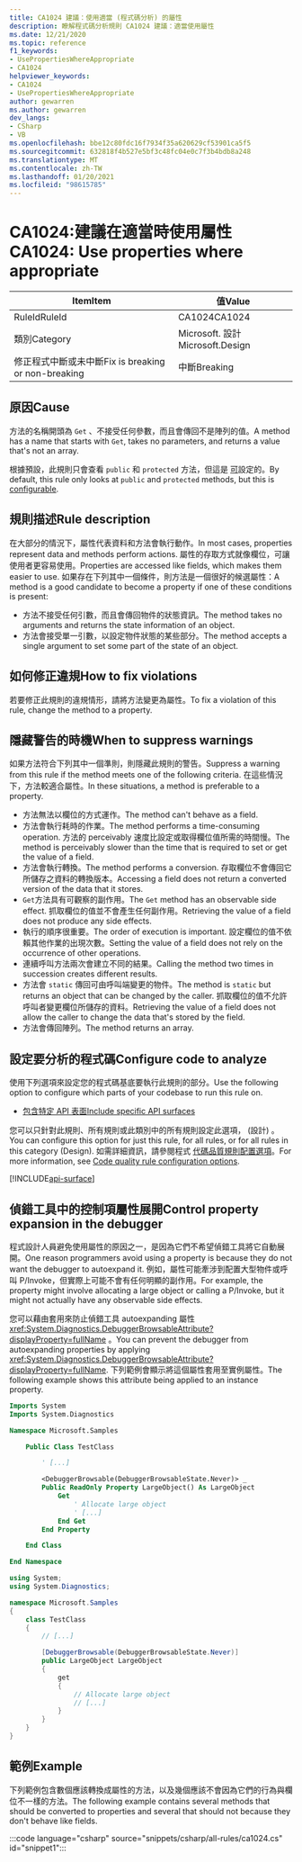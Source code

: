 ```yaml
---
title: CA1024 建議：使用適當 (程式碼分析) 的屬性
description: 瞭解程式碼分析規則 CA1024 建議：適當使用屬性
ms.date: 12/21/2020
ms.topic: reference
f1_keywords:
- UsePropertiesWhereAppropriate
- CA1024
helpviewer_keywords:
- CA1024
- UsePropertiesWhereAppropriate
author: gewarren
ms.author: gewarren
dev_langs:
- CSharp
- VB
ms.openlocfilehash: bbe12c80fdc16f7934f35a620629cf53901ca5f5
ms.sourcegitcommit: 632818f4b527e5bf3c48fc04e0c7f3b4bdb8a248
ms.translationtype: MT
ms.contentlocale: zh-TW
ms.lasthandoff: 01/20/2021
ms.locfileid: "98615785"
---
```

# <a name="ca1024-use-properties-where-appropriate"></a><span data-ttu-id="97f24-103">CA1024:建議在適當時使用屬性</span><span class="sxs-lookup"><span data-stu-id="97f24-103">CA1024: Use properties where appropriate</span></span>

| <span data-ttu-id="97f24-104">Item</span><span class="sxs-lookup"><span data-stu-id="97f24-104">Item</span></span>                                     | <span data-ttu-id="97f24-105">值</span><span class="sxs-lookup"><span data-stu-id="97f24-105">Value</span></span>            |
|------------------------------------------|------------------|
| <span data-ttu-id="97f24-106">RuleId</span><span class="sxs-lookup"><span data-stu-id="97f24-106">RuleId</span></span>                                   | <span data-ttu-id="97f24-107">CA1024</span><span class="sxs-lookup"><span data-stu-id="97f24-107">CA1024</span></span>           |
| <span data-ttu-id="97f24-108">類別</span><span class="sxs-lookup"><span data-stu-id="97f24-108">Category</span></span>                                 | <span data-ttu-id="97f24-109">Microsoft. 設計</span><span class="sxs-lookup"><span data-stu-id="97f24-109">Microsoft.Design</span></span> |
| <span data-ttu-id="97f24-110">修正程式中斷或未中斷</span><span class="sxs-lookup"><span data-stu-id="97f24-110">Fix is breaking or non-breaking</span></span> | <span data-ttu-id="97f24-111">中斷</span><span class="sxs-lookup"><span data-stu-id="97f24-111">Breaking</span></span>         |

## <a name="cause"></a><span data-ttu-id="97f24-112">原因</span><span class="sxs-lookup"><span data-stu-id="97f24-112">Cause</span></span>

<span data-ttu-id="97f24-113">方法的名稱開頭為 `Get` 、不接受任何參數，而且會傳回不是陣列的值。</span><span class="sxs-lookup"><span data-stu-id="97f24-113">A method has a name that starts with `Get`, takes no parameters, and returns a value that's not an array.</span></span>

<span data-ttu-id="97f24-114">根據預設，此規則只會查看 `public` 和 `protected` 方法，但這是 [可](#configure-code-to-analyze)設定的。</span><span class="sxs-lookup"><span data-stu-id="97f24-114">By default, this rule only looks at `public` and `protected` methods, but this is [configurable](#configure-code-to-analyze).</span></span>

## <a name="rule-description"></a><span data-ttu-id="97f24-115">規則描述</span><span class="sxs-lookup"><span data-stu-id="97f24-115">Rule description</span></span>

<span data-ttu-id="97f24-116">在大部分的情況下，屬性代表資料和方法會執行動作。</span><span class="sxs-lookup"><span data-stu-id="97f24-116">In most cases, properties represent data and methods perform actions.</span></span> <span data-ttu-id="97f24-117">屬性的存取方式就像欄位，可讓使用者更容易使用。</span><span class="sxs-lookup"><span data-stu-id="97f24-117">Properties are accessed like fields, which makes them easier to use.</span></span> <span data-ttu-id="97f24-118">如果存在下列其中一個條件，則方法是一個很好的候選屬性：</span><span class="sxs-lookup"><span data-stu-id="97f24-118">A method is a good candidate to become a property if one of these conditions is present:</span></span>

- <span data-ttu-id="97f24-119">方法不接受任何引數，而且會傳回物件的狀態資訊。</span><span class="sxs-lookup"><span data-stu-id="97f24-119">The method takes no arguments and returns the state information of an object.</span></span>
- <span data-ttu-id="97f24-120">方法會接受單一引數，以設定物件狀態的某些部分。</span><span class="sxs-lookup"><span data-stu-id="97f24-120">The method accepts a single argument to set some part of the state of an object.</span></span>

## <a name="how-to-fix-violations"></a><span data-ttu-id="97f24-121">如何修正違規</span><span class="sxs-lookup"><span data-stu-id="97f24-121">How to fix violations</span></span>

<span data-ttu-id="97f24-122">若要修正此規則的違規情形，請將方法變更為屬性。</span><span class="sxs-lookup"><span data-stu-id="97f24-122">To fix a violation of this rule, change the method to a property.</span></span>

## <a name="when-to-suppress-warnings"></a><span data-ttu-id="97f24-123">隱藏警告的時機</span><span class="sxs-lookup"><span data-stu-id="97f24-123">When to suppress warnings</span></span>

<span data-ttu-id="97f24-124">如果方法符合下列其中一個準則，則隱藏此規則的警告。</span><span class="sxs-lookup"><span data-stu-id="97f24-124">Suppress a warning from this rule if the method meets one of the following criteria.</span></span> <span data-ttu-id="97f24-125">在這些情況下，方法較適合屬性。</span><span class="sxs-lookup"><span data-stu-id="97f24-125">In these situations, a method is preferable to a property.</span></span>

- <span data-ttu-id="97f24-126">方法無法以欄位的方式運作。</span><span class="sxs-lookup"><span data-stu-id="97f24-126">The method can't behave as a field.</span></span>
- <span data-ttu-id="97f24-127">方法會執行耗時的作業。</span><span class="sxs-lookup"><span data-stu-id="97f24-127">The method performs a time-consuming operation.</span></span> <span data-ttu-id="97f24-128">方法的 perceivably 速度比設定或取得欄位值所需的時間慢。</span><span class="sxs-lookup"><span data-stu-id="97f24-128">The method is perceivably slower than the time that is required to set or get the value of a field.</span></span>
- <span data-ttu-id="97f24-129">方法會執行轉換。</span><span class="sxs-lookup"><span data-stu-id="97f24-129">The method performs a conversion.</span></span> <span data-ttu-id="97f24-130">存取欄位不會傳回它所儲存之資料的轉換版本。</span><span class="sxs-lookup"><span data-stu-id="97f24-130">Accessing a field does not return a converted version of the data that it stores.</span></span>
- <span data-ttu-id="97f24-131">`Get`方法具有可觀察的副作用。</span><span class="sxs-lookup"><span data-stu-id="97f24-131">The `Get` method has an observable side effect.</span></span> <span data-ttu-id="97f24-132">抓取欄位的值並不會產生任何副作用。</span><span class="sxs-lookup"><span data-stu-id="97f24-132">Retrieving the value of a field does not produce any side effects.</span></span>
- <span data-ttu-id="97f24-133">執行的順序很重要。</span><span class="sxs-lookup"><span data-stu-id="97f24-133">The order of execution is important.</span></span> <span data-ttu-id="97f24-134">設定欄位的值不依賴其他作業的出現次數。</span><span class="sxs-lookup"><span data-stu-id="97f24-134">Setting the value of a field does not rely on the occurrence of other operations.</span></span>
- <span data-ttu-id="97f24-135">連續呼叫方法兩次會建立不同的結果。</span><span class="sxs-lookup"><span data-stu-id="97f24-135">Calling the method two times in succession creates different results.</span></span>
- <span data-ttu-id="97f24-136">方法會 `static` 傳回可由呼叫端變更的物件。</span><span class="sxs-lookup"><span data-stu-id="97f24-136">The method is `static` but returns an object that can be changed by the caller.</span></span> <span data-ttu-id="97f24-137">抓取欄位的值不允許呼叫者變更欄位所儲存的資料。</span><span class="sxs-lookup"><span data-stu-id="97f24-137">Retrieving the value of a field does not allow the caller to change the data that's stored by the field.</span></span>
- <span data-ttu-id="97f24-138">方法會傳回陣列。</span><span class="sxs-lookup"><span data-stu-id="97f24-138">The method returns an array.</span></span>

## <a name="configure-code-to-analyze"></a><span data-ttu-id="97f24-139">設定要分析的程式碼</span><span class="sxs-lookup"><span data-stu-id="97f24-139">Configure code to analyze</span></span>

<span data-ttu-id="97f24-140">使用下列選項來設定您的程式碼基底要執行此規則的部分。</span><span class="sxs-lookup"><span data-stu-id="97f24-140">Use the following option to configure which parts of your codebase to run this rule on.</span></span>

- [<span data-ttu-id="97f24-141">包含特定 API 表面</span><span class="sxs-lookup"><span data-stu-id="97f24-141">Include specific API surfaces</span></span>](#include-specific-api-surfaces)

<span data-ttu-id="97f24-142">您可以只針對此規則、所有規則或此類別中的所有規則設定此選項， (設計) 。</span><span class="sxs-lookup"><span data-stu-id="97f24-142">You can configure this option for just this rule, for all rules, or for all rules in this category (Design).</span></span> <span data-ttu-id="97f24-143">如需詳細資訊，請參閱程式 [代碼品質規則配置選項](../code-quality-rule-options.md)。</span><span class="sxs-lookup"><span data-stu-id="97f24-143">For more information, see [Code quality rule configuration options](../code-quality-rule-options.md).</span></span>

[!INCLUDE[api-surface](~/includes/code-analysis/api-surface.md)]

## <a name="control-property-expansion-in-the-debugger"></a><span data-ttu-id="97f24-144">偵錯工具中的控制項屬性展開</span><span class="sxs-lookup"><span data-stu-id="97f24-144">Control property expansion in the debugger</span></span>

<span data-ttu-id="97f24-145">程式設計人員避免使用屬性的原因之一，是因為它們不希望偵錯工具將它自動展開。</span><span class="sxs-lookup"><span data-stu-id="97f24-145">One reason programmers avoid using a property is because they do not want the debugger to autoexpand it.</span></span> <span data-ttu-id="97f24-146">例如，屬性可能牽涉到配置大型物件或呼叫 P/Invoke，但實際上可能不會有任何明顯的副作用。</span><span class="sxs-lookup"><span data-stu-id="97f24-146">For example, the property might involve allocating a large object or calling a P/Invoke, but it might not actually have any observable side effects.</span></span>

<span data-ttu-id="97f24-147">您可以藉由套用來防止偵錯工具 autoexpanding 屬性 <xref:System.Diagnostics.DebuggerBrowsableAttribute?displayProperty=fullName> 。</span><span class="sxs-lookup"><span data-stu-id="97f24-147">You can prevent the debugger from autoexpanding properties by applying <xref:System.Diagnostics.DebuggerBrowsableAttribute?displayProperty=fullName>.</span></span> <span data-ttu-id="97f24-148">下列範例會顯示將這個屬性套用至實例屬性。</span><span class="sxs-lookup"><span data-stu-id="97f24-148">The following example shows this attribute being applied to an instance property.</span></span>

```vb
Imports System
Imports System.Diagnostics

Namespace Microsoft.Samples

    Public Class TestClass

        ' [...]

        <DebuggerBrowsable(DebuggerBrowsableState.Never)> _
        Public ReadOnly Property LargeObject() As LargeObject
            Get
                ' Allocate large object
                ' [...]
            End Get
        End Property

    End Class

End Namespace
```

```csharp
using System;
using System.Diagnostics;

namespace Microsoft.Samples
{
    class TestClass
    {
        // [...]

        [DebuggerBrowsable(DebuggerBrowsableState.Never)]
        public LargeObject LargeObject
        {
            get
            {
                // Allocate large object
                // [...]
            }
        }
    }
}
```

## <a name="example"></a><span data-ttu-id="97f24-149">範例</span><span class="sxs-lookup"><span data-stu-id="97f24-149">Example</span></span>

<span data-ttu-id="97f24-150">下列範例包含數個應該轉換成屬性的方法，以及幾個應該不會因為它們的行為與欄位不一樣的方法。</span><span class="sxs-lookup"><span data-stu-id="97f24-150">The following example contains several methods that should be converted to properties and several that should not because they don't behave like fields.</span></span>

:::code language="csharp" source="snippets/csharp/all-rules/ca1024.cs" id="snippet1":::
